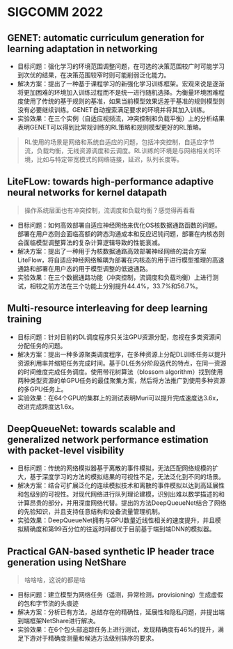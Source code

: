 # SIGCOMM 2022

## GENET: automatic curriculum generation for learning adaptation in networking

+ 目标问题：强化学习的环境范围调整问题，在可选的决策范围较广时可能学习到次优的结果，在决策范围较窄时则可能削弱泛化能力。
+ 解决方案：提出了一种基于课程学习的新强化学习训练框架。宏观来说是逐渐将更加困难的环境加入训练过程而不是统一进行随机选择。为衡量环境困难程度使用了传统的基于规则的基准，如果当前模型效果远差于基准的规则模型则没有必要继续训练。GENET自动搜索满足要求的环境并将其加入训练。
+ 实验效果：在三个实例（自适应视频流，冲突控制和负载平衡）上的分析结果表明GENET可以得到比常规训练的RL策略和规则模型更好的RL策略。

> RL使用的场景是网络和系统自适应的问题，包括冲突控制，自适应字节流，负载均衡，无线资源调度和云调度。RL训练的环境是与网络相关的环境，比如与特定带宽模式的网络链接，延迟，队列长度等。

## LiteFLow: towards high-performance adaptive neural networks for kernel datapath

> 操作系统层面也有冲突控制，流调度和负载均衡？感觉得再看看

+ 目标问题：如何高效部署自适应神经网络来优化OS核数据通路函数的问题。部署在用户态则会面临高额的跨态沟通成本和反应迟钝问题，部署在内核态则会面临模型调整算法的复杂计算逻辑导致的性能衰减。
+ 解决方案：提出了一种用于为核数据通路高效部署神经网络的混合方案LiteFlow，将自适应神经网络解耦为部署在内核态的用于进行模型推理的高速通路和部署在用户态的用于模型调整的低速通路。
+ 实验效果：在三个数据通路功能（冲突控制，流调度和负载均衡）上进行测试，相较之前方法在三个功能上分别提升44.4%，33.7%和56.7%。

## Multi-resource interleaving for deep learning training

+ 目标问题：针对目前的DL调度程序只关注GPU资源分配，忽视在多类资源间分配任务的问题。
+ 解决方案：提出一种多源聚类调度程序，在多种资源上分配DL训练任务以提升资源利用率并缩短任务完成时间。基于DL任务分阶段迭代的特点，在同一资源的时间维度完成任务调度。使用带花树算法（blossom algorithm）找到使用两种类型资源的单GPU任务的最佳聚集方案，然后将方法推广到使用多种资源的多GPU任务上。
+ 实验效果：在64个GPU的集群上的测试表明Muri可以提升完成速度达3.6x，改进完成跨度达1.6x。

## DeepQueueNet: towards scalable and generalized network performance estimation with packet-level visibility

+ 目标问题：传统的网络模拟器基于离散的事件模拟，无法匹配网络规模的扩大，基于深度学习的方法的模拟结果的可视性不足，无法泛化到不同的场景。
+ 解决方案：结合可扩展泛化的连续模拟技术和离散的事件模拟以达到高延展性和包级别的可视性。对现代网络进行队列理论建模，识别出难以数学描述的和计算昂贵的部分，并用深度网络代替。提出的方法DeepQueueNet结合了网络的先验知识，并且支持任意结构和设备流量管理机制。
+ 实验效果：DeepQueueNet拥有与GPU数量近线性相关的速度提升，并且模拟精确度和第99百分位的往返时间都优于目前基于端到端DNN的模拟器。

## Practical GAN-based synthetic IP header trace generation using NetShare

> 啥啥啥，这说的都是啥

+ 目标问题：建立模型为网络任务（遥测，异常检测，provisioning）生成虚假的包和字节流的头痕迹
+ 解决方案：分析已有方法，总结存在的精确性，延展性和隐私问题，并提出端到端框架NetShare进行解决。
+ 实验效果：在6个包头部追踪任务上进行测试，发现精确度有46%的提升，满足下游对于精确度测量和候选方法级别排序的要求。
